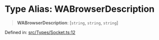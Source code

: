 # Type Alias: WABrowserDescription

> **WABrowserDescription**: \[`string`, `string`, `string`\]

Defined in: [src/Types/Socket.ts:12](https://github.com/Fokusdotid/bail/blob/a029a4f9908cd3806112e8438f5a31dda1376b84/src/Types/Socket.ts#L12)
